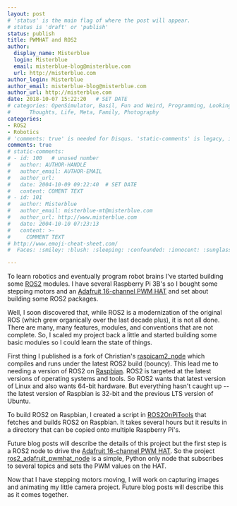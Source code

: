 ```yaml
---
layout: post
# 'status' is the main flag of where the post will appear.
# status is 'draft' or 'publish'
status: publish
title: PWMHAT and ROS2
author:
  display_name: Misterblue
  login: Misterblue
  email: misterblue-blog@misterblue.com
  url: http://misterblue.com
author_login: Misterblue
author_email: misterblue-blog@misterblue.com
author_url: http://misterblue.com
date: 2018-10-07 15:22:20   # SET DATE
# categories: OpenSimulator, Basil, Fun and Weird, Programming, LookingGlass, Travel
#      Thoughts, Life, Meta, Family, Photography
categories:
- ROS2
- Robotics
# 'comments: true' is needed for Disqus. 'static-comments' is legacy, imbedded comments.
comments: true
# static-comments:
# - id: 100   # unused number
#   author: AUTHOR-HANDLE
#   author_email: AUTHOR-EMAIL
#   author_url:
#   date: 2004-10-09 09:22:40  # SET DATE
#   content: COMENT TEXT
# - id: 101
#   author: Misterblue
#   author_email: misterblue-mt@misterblue.com
#   author_url: http://www.misterblue.com
#   date: 2004-10-10 07:23:13
#   content: >-
#     COMMENT TEXT
# http://www.emoji-cheat-sheet.com/
#  Faces: :smiley: :blush: :sleeping: :confounded: :innocent: :sunglasses: :sleepy:

---
```


To learn robotics and eventually program robot brains I've started building some [ROS2] modules. I have several Raspberry Pi 3B's so I bought some stepping motors and an [Adafruit 16-channel PWM HAT] and set about building some ROS2 packages.

Well, I soon discovered that, while ROS2 is a modernization of the original ROS (which grew organically over the last decade plus), it is not all done. There are many, many features, modules, and conventions that are not complete. So, I scaled my project back a little and started building some basic modules so I could learn the state of things.

First thing I published is a fork of Christian's [raspicam2_node] which compiles and runs under the latest ROS2 build (bouncy). This lead me to needing a version of ROS2 on [Raspbian]. ROS2 is targeted at the latest versions of operating systems and tools. So ROS2 wants that latest version of Linux and also wants 64-bit hardware. But everything hasn't caught up -- the latest version of Raspbian is 32-bit and the previous LTS version of Ubuntu.

To build ROS2 on Raspbian, I created a script in [ROS2OnPiTools] that fetches and builds ROS2 on Raspbian. It takes several hours but it results in a directory that can be copied onto multiple Raspberry Pi's.

Future blog posts will describe the details of this project but the first step is a ROS2 node to drive the [Adafruit 16-channel PWM HAT]. So the project [ros2_adafruit_pwmhat_node] is a simple, Python only node that subscribes to several topics and sets the PWM values on the HAT.

Now that I have stepping motors moving, I will work on capturing images and animating my little camera project. Future blog posts will describe this as it comes together.

[ROS2]: http://www.ros2.org
[Adafruit 16-channel PWM HAT]: https://www.adafruit.com/product/2327
[raspicam2_node]: https://github.com/Misterblue/raspicam2_node
[Raspbian]: https://www.raspberrypi.org/downloads/raspbian/
[ROS2OnPiTools]: https://github.com/Misterblue/ROS2OnPiTools
[ros2_adafruit_pwmhat_node]: https://github.com/Misterblue/ros2_adafruit_pwmhat_node
